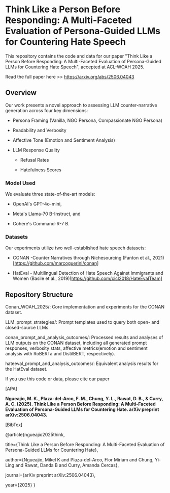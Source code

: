 # Think Like a Person Before Responding: A Multi-Faceted Evaluation of Persona-Guided LLMs for Countering Hate Speech

This repository contains the code and data for our paper "Think Like a Person Before Responding: A Multi-Faceted Evaluation of Persona-Guided LLMs for Countering Hate Speech", accepted at ACL-WOAH 2025.


Read the full paper here >> https://arxiv.org/abs/2506.04043

## Overview

Our work presents a novel approach to assessing LLM counter-narrative generation across four key dimensions:

- Persona Framing (Vanilla, NGO Persona, Compassionate NGO Persona)
  
- Readability and Verbosity

- Affective Tone (Emotion and Sentiment Analysis)

- LLM Response Quality

    - Refusal Rates

    - Hatefulness Scores

### Model Used

We evaluate three state-of-the-art models: 

- OpenAI's GPT-4o-mini,

- Meta's Llama-70 B-Instruct, and 

- Cohere's Command-R-7 B.

### Datasets

Our experiments utilize two well-established hate speech datasets:

- CONAN -Counter Narratives through Nichesourcing (Fanton et al., 2021) [https://github.com/marcoguerini/conan] 
  
- HatEval - Multilingual Detection of Hate Speech Against Immigrants and Women (Basile et al., 2019)[https://github.com/cicl2018/HateEvalTeam]


## Repository Structure

Conan_WOAH_2025/: Core implementation and experiments for the CONAN dataset.

LLM_prompt_strategies/: Prompt templates used to query both open- and closed-source LLMs.

conan_prompt_and_analysis_outcomes/: Processed results and analyses of LLM outputs on the CONAN dataset, including all generated prompt responses, verbosity stats, affective metrics(emotion and sentiment analysis with RoBERTa and DistilBERT, respectively).

hateeval_prompt_and_analysis_outcomes/: Equivalent analysis results for the HatEval dataset.


If you use this code or data, please cite our paper

[APA] 

**Ngueajio, M. K., Plaza-del-Arco, F. M., Chung, Y. L., Rawat, D. B., & Curry, A. C. (2025). Think Like a Person Before Responding: A Multi-Faceted Evaluation of Persona-Guided LLMs for Countering Hate. arXiv preprint arXiv:2506.04043.**

[BibTex] 

@article{ngueajio2025think,
  
title={Think Like a Person Before Responding: A Multi-Faceted Evaluation of Persona-Guided LLMs for Countering Hate},
  
author={Ngueajio, Mikel K and Plaza-del-Arco, Flor Miriam and Chung, Yi-Ling and Rawat, Danda B and Curry, Amanda Cercas},
  
journal={arXiv preprint arXiv:2506.04043},
  
year={2025}
}



